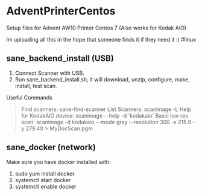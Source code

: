 # AdventPrinterCentos

Setup files for Advent AW10 Printer Centos 7
(Also works for Kodak AIO)

Im uploading all this in the hope that someone finds it if they need it :)
#linux

sane_backend_install (USB)
-----------------------------

1. Connect Scanner with USB.
2. Run sane_backend_install.sh, it will download, unzip, configure, make, install, test scan.

Useful Commands
> Find scanners: sane-find-scanner
> List Scanners: scanimage -L
> Help for KodakAIO device: scanimage --help -d 'kodakaio'
> Basic low res scan:  scanimage -d kodakaio --mode gray --resolution 300 -x 215.9 -y 279.40 > MyDocScan.pgm
      
sane_docker (network)
--------------------

Make sure you have docker installed with:
1. sudo yum install docker
2. systemctl start docker
3. systemctl enable docker


